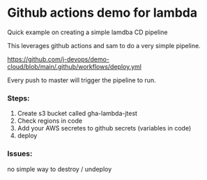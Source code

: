 # Github actions demo for lambda
Quick example on creating a simple lamdba CD pipeline

This leverages github actions and sam to do a very simple pipeline.  

https://github.com/j-devops/demo-cloud/blob/main/.github/workflows/deploy.yml

Every push to master will trigger the pipeline to run.

### Steps:
1. Create s3 bucket called gha-lambda-jtest
2. Check regions in code
3. Add your AWS secretes to github secrets (variables in code)
3. deploy

### Issues:
no simple way to destroy / undeploy


